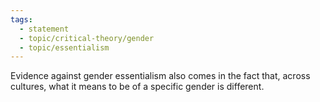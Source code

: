 ```yaml
---
tags: 
  - statement
  - topic/critical-theory/gender
  - topic/essentialism
---
```

Evidence against gender essentialism also comes in the fact that, across cultures, what it means to be of a specific gender is different.
